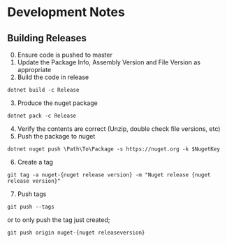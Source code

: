 # Development Notes

## Building Releases

0. Ensure code is pushed to master
1. Update the Package Info, Assembly Version and File Version as appropriate
2. Build the code in release
```
dotnet build -c Release
```
3. Produce the nuget package
```
dotnet pack -c Release
```
4. Verify the contents are correct (Unzip, double check file versions, etc)
5. Push the package to nuget
```
dotnet nuget push \Path\To\Package -s https://nuget.org -k $NugetKey
```
6. Create a tag
```
git tag -a nuget-{nuget release version} -m "Nuget release {nuget release version}"
```
7. Push tags
```
git push --tags
```

or to only push the tag just created;
```
git push origin nuget-{nuget releaseversion}
```
